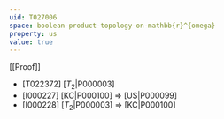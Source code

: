 ```yaml
---
uid: T027006
space: boolean-product-topology-on-mathbb{r}^{omega}
property: us
value: true
---
```

[[Proof]]

* [T022372] [$T_2$|P000003]
* [I000227] [KC|P000100] => [US|P000099]
* [I000228] [$T_2$|P000003] => [KC|P000100]

